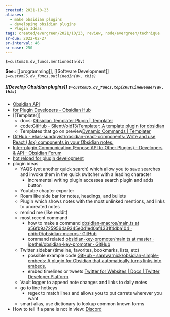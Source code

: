 ```yaml
---
created: 2021-10-23
aliases:
  - make obsidian plugins
  - developing obsidian plugins
  - Plugin Ideas
tags: created/evergreen/2021/10/23, review, node/evergreen/technique
sr-due: 2022-02-27
sr-interval: 46
sr-ease: 250
---
```

`$=customJS.dv_funcs.mentionedIn(dv)`


**See**:: [[programming]], [[Software Development]]
*`$=customJS.dv_funcs.outlinedIn(dv, this)`*

##### [[Develop Obsidian plugins]] `$=customJS.dv_funcs.topicOutlineHeader(dv, this)`
- [Obsidian API](https://github.com/obsidianmd/obsidian-api/blob/master/obsidian.d.ts) 
- [for Plugin Developers - Obsidian Hub](https://publish.obsidian.md/hub/04+-+Guides%2C+Workflows%2C+%26+Courses/for+Plugin+Developers)
- [[Templater]]
	- docs: [Obsidian Templater Plugin | Templater](https://silentvoid13.github.io/Templater/)
	- code:[GitHub - SilentVoid13/Templater: A template plugin for obsidian](https://github.com/SilentVoid13/Templater)
	- Templates that go on preview[Dynamic Commands | Templater](https://silentvoid13.github.io/Templater/docs/commands/dynamic-command/)
- [GitHub - elias-sundqvist/obsidian-react-components: Write and use React (Jsx) components in your Obsidian notes.](https://github.com/elias-sundqvist/obsidian-react-components)
- [Inter-plugin Communication (Expose API to Other Plugins) - Developers & API - Obsidian Forum](https://forum.obsidian.md/t/inter-plugin-communication-expose-api-to-other-plugins/23618)
- [hot reload for plugin development](https://forum.obsidian.md/t/plugin-release-for-developers-hot-reload-the-plugin-s-youre-developing/12185)
- plugin ideas
	- YAQS (yet another quick search) which allow you to save searches and invoke them in the quick switcher with a leading character
		- incremental writing plugin accesses search plugin and adds button
	- Youtube chapter exporter 
	- Roam like side bar for notes, headings, and bullets
	- Plugin which shows notes with the most unlinked mentions, and links to uncreated notes
	- remind me (like reddit)
	- most recent command 
		- how to make a command [obsidian-macros/main.ts at a56fb9a7259564a9345e0d1ed0af4331f4dba104 · phibr0/obsidian-macros · GitHub](https://github.com/phibr0/obsidian-macros/blob/a56fb9a7259564a9345e0d1ed0af4331f4dba104/src/main.ts#L28)
		- command related [obsidian-key-promoter/main.ts at master · joethei/obsidian-key-promoter · GitHub](https://github.com/joethei/obsidian-key-promoter/blob/master/main.ts) 
	- Twitter sidebar (timeline, favorites, bookmarks, lists, etc)
		- possible example code [GitHub - samwarnick/obsidian-simple-embeds: A plugin for Obsidian that automatically turns links into embeds.](https://github.com/samwarnick/obsidian-simple-embeds)
		- embed timelines or tweets [Twitter for Websites | Docs | Twitter Developer Platform](https://developer.twitter.com/en/docs/twitter-for-websites)
	- Vault logger to append note changes and links to daily notes
	- go to line hotkeys
		- regex to match lines and allows you to put carrets wherever you want
	- smart alias, use dictionary to lookup common known forms
- How to tell if a pane is not in view: [Discord](https://discord.com/channels/686053708261228577/716028884885307432/920571021906546698)